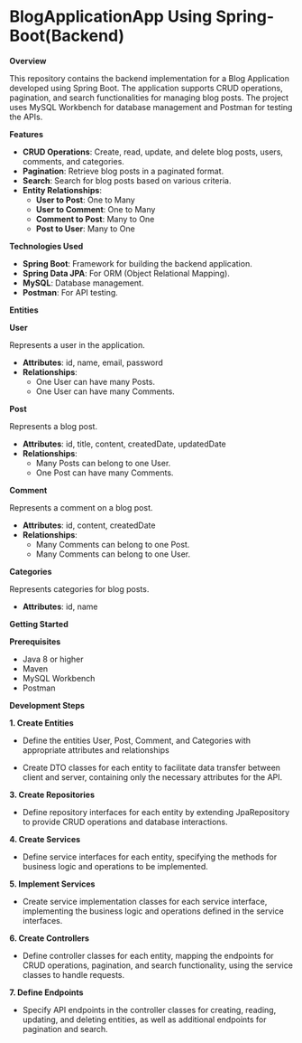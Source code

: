 # BlogApplicationApp Using Spring-Boot(Backend)

**Overview**

This repository contains the backend implementation for a Blog Application developed using Spring Boot. The application supports CRUD operations, pagination, and search functionalities for managing blog posts. The project uses MySQL Workbench for database management and Postman for testing the APIs.

**Features**

- **CRUD Operations**: Create, read, update, and delete blog posts, users, comments, and categories.
- **Pagination**: Retrieve blog posts in a paginated format.
- **Search**: Search for blog posts based on various criteria.
- **Entity Relationships**:
  - **User to Post**: One to Many
  - **User to Comment**: One to Many
  - **Comment to Post**: Many to One
  - **Post to User**: Many to One

**Technologies Used**

- **Spring Boot**: Framework for building the backend application.
- **Spring Data JPA**: For ORM (Object Relational Mapping).
- **MySQL**: Database management.
- **Postman**: For API testing.

**Entities**

**User**

Represents a user in the application.

- **Attributes**: id, name, email, password
- **Relationships**:
  - One User can have many Posts.
  - One User can have many Comments.

**Post**

Represents a blog post.

- **Attributes**: id, title, content, createdDate, updatedDate
- **Relationships**:
  - Many Posts can belong to one User.
  - One Post can have many Comments.

**Comment**

Represents a comment on a blog post.

- **Attributes**: id, content, createdDate
- **Relationships**:
  - Many Comments can belong to one Post.
  - Many Comments can belong to one User.

**Categories**

Represents categories for blog posts.

- **Attributes**: id, name

**Getting Started**

**Prerequisites**

- Java 8 or higher
- Maven
- MySQL Workbench
- Postman

**Development Steps**

**1\. Create Entities**

- Define the entities User, Post, Comment, and Categories with appropriate attributes and relationships
  
- Create DTO classes for each entity to facilitate data transfer between client and server, containing only the necessary attributes for the API.

**3\. Create Repositories**

- Define repository interfaces for each entity by extending JpaRepository to provide CRUD operations and database interactions.

**4\. Create Services**

- Define service interfaces for each entity, specifying the methods for business logic and operations to be implemented.

**5\. Implement Services**

- Create service implementation classes for each service interface, implementing the business logic and operations defined in the service interfaces.

**6\. Create Controllers**

- Define controller classes for each entity, mapping the endpoints for CRUD operations, pagination, and search functionality, using the service classes to handle requests.

**7\. Define Endpoints**

- Specify API endpoints in the controller classes for creating, reading, updating, and deleting entities, as well as additional endpoints for pagination and search.

